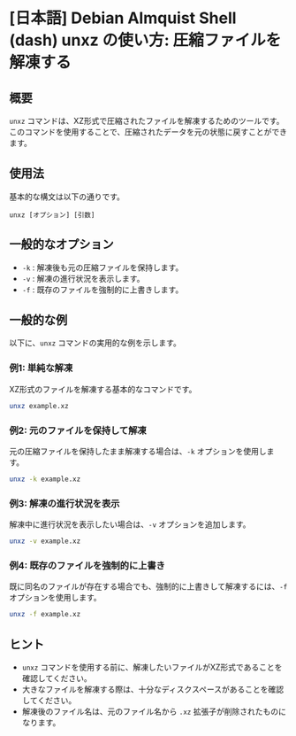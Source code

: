 # [日本語] Debian Almquist Shell (dash) unxz の使い方: 圧縮ファイルを解凍する

## 概要
`unxz` コマンドは、XZ形式で圧縮されたファイルを解凍するためのツールです。このコマンドを使用することで、圧縮されたデータを元の状態に戻すことができます。

## 使用法
基本的な構文は以下の通りです。

```
unxz [オプション] [引数]
```

## 一般的なオプション
- `-k` : 解凍後も元の圧縮ファイルを保持します。
- `-v` : 解凍の進行状況を表示します。
- `-f` : 既存のファイルを強制的に上書きします。

## 一般的な例
以下に、`unxz` コマンドの実用的な例を示します。

### 例1: 単純な解凍
XZ形式のファイルを解凍する基本的なコマンドです。

```bash
unxz example.xz
```

### 例2: 元のファイルを保持して解凍
元の圧縮ファイルを保持したまま解凍する場合は、`-k` オプションを使用します。

```bash
unxz -k example.xz
```

### 例3: 解凍の進行状況を表示
解凍中に進行状況を表示したい場合は、`-v` オプションを追加します。

```bash
unxz -v example.xz
```

### 例4: 既存のファイルを強制的に上書き
既に同名のファイルが存在する場合でも、強制的に上書きして解凍するには、`-f` オプションを使用します。

```bash
unxz -f example.xz
```

## ヒント
- `unxz` コマンドを使用する前に、解凍したいファイルがXZ形式であることを確認してください。
- 大きなファイルを解凍する際は、十分なディスクスペースがあることを確認してください。
- 解凍後のファイル名は、元のファイル名から `.xz` 拡張子が削除されたものになります。